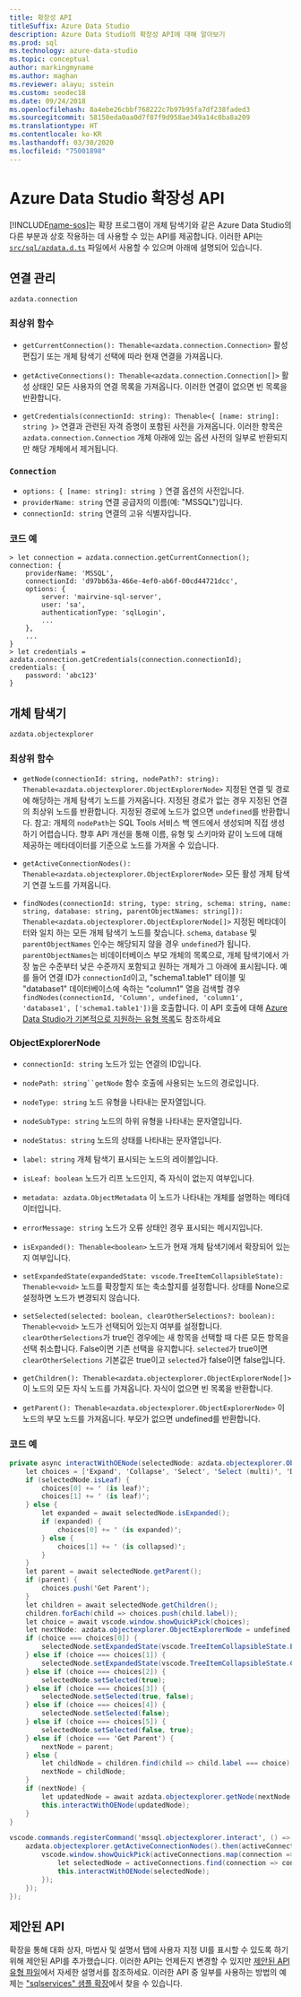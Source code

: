 ```yaml
---
title: 확장성 API
titleSuffix: Azure Data Studio
description: Azure Data Studio의 확장성 API에 대해 알아보기
ms.prod: sql
ms.technology: azure-data-studio
ms.topic: conceptual
author: markingmyname
ms.author: maghan
ms.reviewer: alayu; sstein
ms.custom: seodec18
ms.date: 09/24/2018
ms.openlocfilehash: 8a4ebe26cbbf768222c7b97b95fa7df238faded3
ms.sourcegitcommit: 58158eda0aa0d7f87f9d958ae349a14c0ba8a209
ms.translationtype: HT
ms.contentlocale: ko-KR
ms.lasthandoff: 03/30/2020
ms.locfileid: "75001898"
---
```

# <a name="azure-data-studio-extensibility-apis"></a>Azure Data Studio 확장성 API

[!INCLUDE[name-sos](../includes/name-sos.md)]는 확장 프로그램이 개체 탐색기와 같은 Azure Data Studio의 다른 부분과 상호 작용하는 데 사용할 수 있는 API를 제공합니다. 이러한 API는 [`src/sql/azdata.d.ts`](https://github.com/Microsoft/azuredatastudio/blob/master/src/sql/azdata.d.ts) 파일에서 사용할 수 있으며 아래에 설명되어 있습니다.

## <a name="connection-management"></a>연결 관리
`azdata.connection`

### <a name="top-level-functions"></a>최상위 함수

- `getCurrentConnection(): Thenable<azdata.connection.Connection>` 활성 편집기 또는 개체 탐색기 선택에 따라 현재 연결을 가져옵니다.

- `getActiveConnections(): Thenable<azdata.connection.Connection[]>` 활성 상태인 모든 사용자의 연결 목록을 가져옵니다. 이러한 연결이 없으면 빈 목록을 반환합니다.

- `getCredentials(connectionId: string): Thenable<{ [name: string]: string }>` 연결과 관련된 자격 증명이 포함된 사전을 가져옵니다. 이러한 항목은 `azdata.connection.Connection` 개체 아래에 있는 옵션 사전의 일부로 반환되지만 해당 개체에서 제거됩니다. 

### `Connection`
- `options: { [name: string]: string }` 연결 옵션의 사전입니다.
- `providerName: string` 연결 공급자의 이름(예: "MSSQL")입니다.
- `connectionId: string` 연결의 고유 식별자입니다.

### <a name="example-code"></a>코드 예
```
> let connection = azdata.connection.getCurrentConnection();
connection: {
    providerName: 'MSSQL',
    connectionId: 'd97bb63a-466e-4ef0-ab6f-00cd44721dcc',
    options: {
        server: 'mairvine-sql-server',
        user: 'sa',
        authenticationType: 'sqlLogin',
        ...
    },
    ...
}
> let credentials = azdata.connection.getCredentials(connection.connectionId);
credentials: {
    password: 'abc123'
}

```

## <a name="object-explorer"></a>개체 탐색기

`azdata.objectexplorer`


### <a name="top-level-functions"></a>최상위 함수
- `getNode(connectionId: string, nodePath?: string): Thenable<azdata.objectexplorer.ObjectExplorerNode>` 지정된 연결 및 경로에 해당하는 개체 탐색기 노드를 가져옵니다. 지정된 경로가 없는 경우 지정된 연결의 최상위 노드를 반환합니다. 지정된 경로에 노드가 없으면 `undefined`를 반환합니다. 참고: 개체의 `nodePath`는 SQL Tools 서비스 백 엔드에서 생성되며 직접 생성하기 어렵습니다. 향후 API 개선을 통해 이름, 유형 및 스키마와 같이 노드에 대해 제공하는 메타데이터를 기준으로 노드를 가져올 수 있습니다.

- `getActiveConnectionNodes(): Thenable<azdata.objectexplorer.ObjectExplorerNode>` 모든 활성 개체 탐색기 연결 노드를 가져옵니다.

- `findNodes(connectionId: string, type: string, schema: string, name: string, database: string, parentObjectNames: string[]): Thenable<azdata.objectexplorer.ObjectExplorerNode[]>` 지정된 메타데이터와 일치 하는 모든 개체 탐색기 노드를 찾습니다. `schema`, `database` 및 `parentObjectNames` 인수는 해당되지 않을 경우 `undefined`가 됩니다. `parentObjectNames`는 비데이터베이스 부모 개체의 목록으로, 개체 탐색기에서 가장 높은 수준부터 낮은 수준까지 포함되고 원하는 개체가 그 아래에 표시됩니다. 예를 들어 연결 ID가 `connectionId`이고, "schema1.table1" 테이블 및 "database1" 데이터베이스에 속하는 "column1" 열을 검색할 경우 `findNodes(connectionId, 'Column', undefined, 'column1', 'database1', ['schema1.table1'])`을 호출합니다. 이 API 호출에 대해 [Azure Data Studio가 기본적으로 지원하는 유형 목록](https://github.com/Microsoft/azuredatastudio/wiki/Object-Explorer-types-supported-by-FindNodes-API)도 참조하세요

### <a name="objectexplorernode"></a>ObjectExplorerNode
- `connectionId: string` 노드가 있는 연결의 ID입니다.

- `nodePath: string``getNode` 함수 호출에 사용되는 노드의 경로입니다.

- `nodeType: string` 노드 유형을 나타내는 문자열입니다.

- `nodeSubType: string` 노드의 하위 유형을 나타내는 문자열입니다.

- `nodeStatus: string` 노드의 상태를 나타내는 문자열입니다.

- `label: string` 개체 탐색기 표시되는 노드의 레이블입니다.

- `isLeaf: boolean` 노드가 리프 노드인지, 즉 자식이 없는지 여부입니다.

- `metadata: azdata.ObjectMetadata` 이 노드가 나타내는 개체를 설명하는 메타데이터입니다.

- `errorMessage: string` 노드가 오류 상태인 경우 표시되는 메시지입니다.

- `isExpanded(): Thenable<boolean>` 노드가 현재 개체 탐색기에서 확장되어 있는지 여부입니다.

- `setExpandedState(expandedState: vscode.TreeItemCollapsibleState): Thenable<void>` 노드를 확장할지 또는 축소할지를 설정합니다. 상태를 None으로 설정하면 노드가 변경되지 않습니다.

- `setSelected(selected: boolean, clearOtherSelections?: boolean): Thenable<void>` 노드가 선택되어 있는지 여부를 설정합니다. `clearOtherSelections`가 true인 경우에는 새 항목을 선택할 때 다른 모든 항목을 선택 취소합니다. False이면 기존 선택을 유지합니다. `selected`가 true이면 `clearOtherSelections` 기본값은 true이고 `selected`가 false이면 false입니다.

- `getChildren(): Thenable<azdata.objectexplorer.ObjectExplorerNode[]>` 이 노드의 모든 자식 노드를 가져옵니다. 자식이 없으면 빈 목록을 반환합니다.

- `getParent(): Thenable<azdata.objectexplorer.ObjectExplorerNode>` 이 노드의 부모 노드를 가져옵니다. 부모가 없으면 undefined를 반환합니다.

### <a name="example-code"></a>코드 예

```cs
private async interactWithOENode(selectedNode: azdata.objectexplorer.ObjectExplorerNode): Promise<void> {
    let choices = ['Expand', 'Collapse', 'Select', 'Select (multi)', 'Deselect', 'Deselect (multi)'];
    if (selectedNode.isLeaf) {
        choices[0] += ' (is leaf)';
        choices[1] += ' (is leaf)';
    } else {
        let expanded = await selectedNode.isExpanded();
        if (expanded) {
            choices[0] += ' (is expanded)';
        } else {
            choices[1] += ' (is collapsed)';
        }
    }
    let parent = await selectedNode.getParent();
    if (parent) {
        choices.push('Get Parent');
    }
    let children = await selectedNode.getChildren();
    children.forEach(child => choices.push(child.label));
    let choice = await vscode.window.showQuickPick(choices);
    let nextNode: azdata.objectexplorer.ObjectExplorerNode = undefined;
    if (choice === choices[0]) {
        selectedNode.setExpandedState(vscode.TreeItemCollapsibleState.Expanded);
    } else if (choice === choices[1]) {
        selectedNode.setExpandedState(vscode.TreeItemCollapsibleState.Collapsed);
    } else if (choice === choices[2]) {
        selectedNode.setSelected(true);
    } else if (choice === choices[3]) {
        selectedNode.setSelected(true, false);
    } else if (choice === choices[4]) {
        selectedNode.setSelected(false);
    } else if (choice === choices[5]) {
        selectedNode.setSelected(false, true);
    } else if (choice === 'Get Parent') {
        nextNode = parent;
    } else {
        let childNode = children.find(child => child.label === choice);
        nextNode = childNode;
    }
    if (nextNode) {
        let updatedNode = await azdata.objectexplorer.getNode(nextNode.connectionId, nextNode.nodePath);
        this.interactWithOENode(updatedNode);
    }
}

vscode.commands.registerCommand('mssql.objectexplorer.interact', () => {
    azdata.objectexplorer.getActiveConnectionNodes().then(activeConnections => {
        vscode.window.showQuickPick(activeConnections.map(connection => connection.label + ' ' + connection.connectionId)).then(selection => {
            let selectedNode = activeConnections.find(connection => connection.label + ' ' + connection.connectionId === selection);
            this.interactWithOENode(selectedNode);
        });
    });
});
```

## <a name="proposed-apis"></a>제안된 API

확장을 통해 대화 상자, 마법사 및 설명서 탭에 사용자 지정 UI를 표시할 수 있도록 하기 위해 제안된 API를 추가했습니다. 이러한 API는 언제든지 변경할 수 있지만 [제안된 API 유형 파일](https://github.com/Microsoft/azuredatastudio/blob/master/src/sql/azdata.proposed.d.ts)에서 자세한 설명서를 참조하세요. 이러한 API 중 일부를 사용하는 방법의 예제는 ["sqlservices" 샘플 확장](https://github.com/Microsoft/azuredatastudio/tree/master/samples/sqlservices)에서 찾을 수 있습니다.


